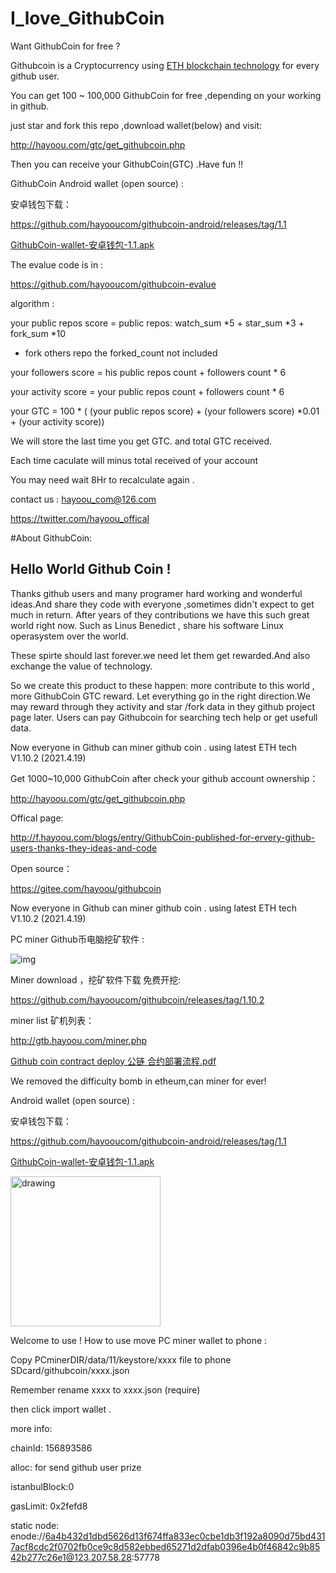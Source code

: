 # I_love_GithubCoin
Want GithubCoin for free ? 

Githubcoin is a Cryptocurrency using [ETH blockchain technology](https://github.com/hayooucom/go-ethereum) for every github user. 

You can get 100 ~ 100,000 GithubCoin for free ,depending on your working in github.


just star and fork this repo ,download wallet(below) and visit:  

http://hayoou.com/gtc/get_githubcoin.php

Then you can receive your GithubCoin(GTC) .Have fun !!


GithubCoin Android wallet (open source) :

安卓钱包下载：

https://github.com/hayooucom/githubcoin-android/releases/tag/1.1

[GithubCoin-wallet-安卓钱包-1.1.apk](http://hayoou.com/yafc)


The evalue code is in :

https://github.com/hayooucom/githubcoin-evalue

algorithm :

your public repos score = public repos: watch_sum *5 + star_sum *3 + fork_sum *10 

* fork others repo the forked_count not included

your followers score = his public repos count + followers count * 6

your activity score = your public repos count + followers count * 6 

your GTC =  100 * ( (your public repos score) +  (your followers score) \*0.01 + (your activity score))

We will store the last time you get GTC. and total GTC received.

Each time caculate will minus total received of your account

You may need wait 8Hr to recalculate again .

contact us : hayoou_com@126.com

https://twitter.com/hayoou_offical

#About GithubCoin:
## Hello World Github Coin  !

Thanks github users and many programer hard working and wonderful ideas.And share they code with everyone ,sometimes didn't expect to get much in return. After years of they contributions we have this such great world right now. Such as Linus Benedict , share his software Linux operasystem over the world.

These spirte should last forever.we need let them get rewarded.And also exchange the value of technology.

So we create this product to these happen: more contribute to this world , more GithubCoin GTC reward. Let everything go in the right direction.We may reward through they activity and star /fork data in they github project page later. Users can pay Githubcoin for searching tech help or get usefull data.

Now everyone in Github can miner github coin . using latest ETH tech V1.10.2 (2021.4.19)

Get 1000~10,000 GithubCoin after check your github account ownership：

http://hayoou.com/gtc/get_githubcoin.php

Offical page:

http://f.hayoou.com/blogs/entry/GithubCoin-published-for-ervery-github-users-thanks-they-ideas-and-code

Open source：

https://gitee.com/hayoou/githubcoin
 
Now everyone in Github can miner github coin . 
using latest ETH tech V1.10.2 (2021.4.19)

PC miner Github币电脑挖矿软件 :

![img](https://boxmy.hayoou.com/filecache/14bcc65fb35954439ae49eca241ff794)

Miner download ，挖矿软件下载 免费开挖:

https://github.com/hayooucom/githubcoin/releases/tag/1.10.2

miner list 矿机列表：

http://gtb.hayoou.com/miner.php

[Github coin contract deploy 公链 合约部署流程.pdf](http://hayoou.com/yaf8)


We removed the difficulty bomb in etheum,can miner for ever!

Android wallet (open source) :

安卓钱包下载：

https://github.com/hayooucom/githubcoin-android/releases/tag/1.1

[GithubCoin-wallet-安卓钱包-1.1.apk](http://hayoou.com/yafc)

<img src="https://boxmy.hayoou.com/filecache/f2a7be5539c3483caa1126d869e33f08" alt="drawing" width="240"/>

Welcome to use !
How to use move PC miner wallet to phone  :

Copy PCminerDIR/data/11/keystore/xxxx file to phone SDcard/githubcoin/xxxx.json

Remember rename xxxx to xxxx.json (require)

then click import wallet .

more info:

chainId: 156893586

alloc: for send github user prize

istanbulBlock:0

gasLimit: 0x2fefd8

static node: 
enode://6a4b432d1dbd5626d13f674ffa833ec0cbe1db3f192a8090d75bd4317acf8cdc2f0702fb0ce9c8d582ebbed65271d2dfab0396e4b0f46842c9b8542b277c26e1@123.207.58.28:57778




